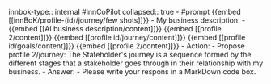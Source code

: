 innbok-type:: internal
#innCoPilot
collapsed:: true
	- #prompt {{embed [[innBoK/profile-(id)/journey/few shots]]}}
		- My business description:
		- {{embed [[AI business description/content]]}} {{embed [[profile 2/content]]}} {{embed [[profile id/journey/content]]}} {{embed [[profile id/goals/content]]}} {{embed [[profile 2/content]]}}
		- Action:
		- Propose profile 2/journey: The Stateholder's journey is a sequence formed by the different stages that a stakeholder goes through in their relationship with my business.
		- Answer:
		- Please write your respons in a MarkDown code box.




